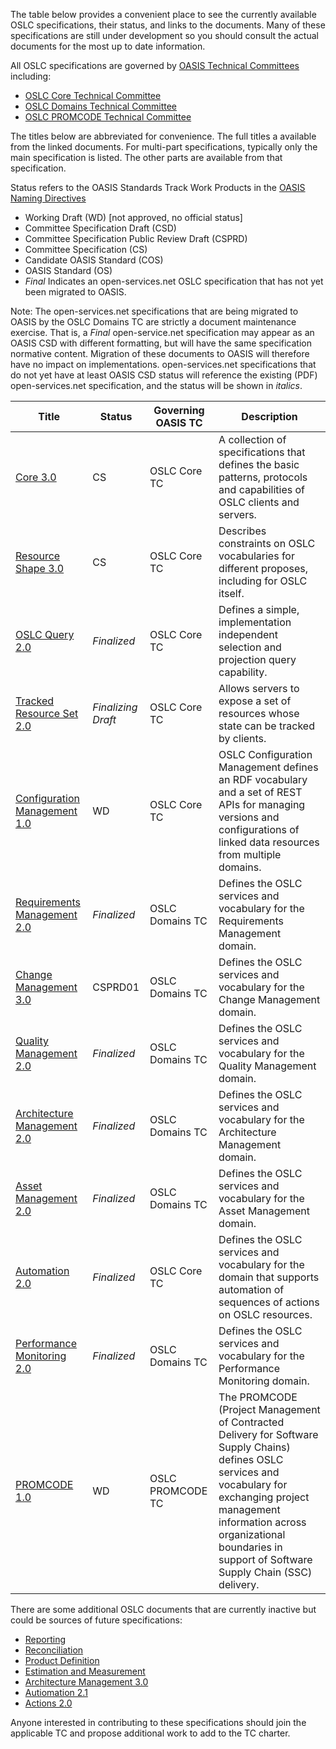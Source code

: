 The table below provides a convenient place to see the currently available OSLC specifications, their status, and links to the documents.  Many of these specifications are still under development so you should consult the actual documents for the most up to date information.

All OSLC specifications are governed by [OASIS Technical Committees](http://www.oasis-oslc.org) including:

* [OSLC Core Technical Committee](https://www.oasis-open.org/committees/oslc-core)
* [OSLC Domains Technical Committee](https://www.oasis-open.org/committees/oslc-domains)
* [OSLC PROMCODE Technical Committee](https://www.oasis-open.org/committees/oslc-promcode)

The titles below are abbreviated for convenience. The full titles a available from the linked documents. For multi-part specifications, typically only the main specification is listed. The other parts are available from that specification.
 
Status refers to the OASIS Standards Track Work Products in the [OASIS Naming Directives](http://docs.oasis-open.org/specGuidelines/ndr/namingDirectives.html#stage)

* Working Draft (WD) \[not approved, no official status\]
* Committee Specification Draft (CSD)
* Committee Specification Public Review Draft (CSPRD)
* Committee Specification (CS)
* Candidate OASIS Standard (COS)
* OASIS Standard (OS)
* *Final* Indicates an open-services.net OSLC specification that has not yet been migrated to OASIS.

Note: The open-services.net specifications that are being migrated to OASIS by the OSLC Domains TC are strictly a document maintenance exercise. That is, a *Final* open-service.net specification may appear as an OASIS CSD with different formatting, but will have the same specification normative content. Migration of these documents to OASIS will therefore have no impact on implementations. open-services.net specifications that do not yet have at least OASIS CSD status will reference the existing (PDF) open-services.net specification, and the status will be shown in *italics*.


| Title | Status | Governing OASIS TC | Description |
|-------|--------|--------------------|-------------|
| [Core 3.0](http://docs.oasis-open.org/oslc-core/oslc-core/v3.0/oslc-core-v3.0-part1-overview.html) | CS | OSLC Core TC | A collection of specifications that defines the basic patterns, protocols and capabilities of OSLC clients and servers. |
| [Resource Shape 3.0](http://docs.oasis-open.org/oslc-core/oslc-core/v3.0/oslc-core-v3.0-part6-resource-shape.html) | CS | OSLC Core TC | Describes constraints on OSLC vocabularies for different proposes, including for OSLC itself. |
| [OSLC Query 2.0](https://www.oasis-open.org/committees/document.php?document_id=61059&wg_abbrev=oslc-core) | *Finalized* | OSLC Core TC | Defines a simple, implementation independent selection and projection query capability. |
| [Tracked Resource Set 2.0](https://www.oasis-open.org/committees/document.php?document_id=61710&wg_abbrev=oslc-core)  | *Finalizing Draft* | OSLC Core TC | Allows servers to expose a set of resources whose state can be tracked by clients. |
| [Configuration Management 1.0](https://tools.oasis-open.org/version-control/browse/wsvn/oslc-core/trunk/specs/config/oslc-config-mgt.html) | WD | OSLC Core TC | OSLC Configuration Management defines an RDF vocabulary and a set of REST APIs for managing versions and configurations of linked data resources from multiple domains. |
| [Requirements Management 2.0](https://www.oasis-open.org/committees/document.php?document_id=61072&wg_abbrev=oslc-domains) | *Finalized* | OSLC Domains TC | Defines the OSLC services and vocabulary for the Requirements Management domain. |
| [Change Management 3.0](http://htmlpreview.github.io/?https://github.com/oasis-tcs/oslc-domains/blob/master/cm/change-mgt.html) | CSPRD01 | OSLC Domains TC | Defines the OSLC services and vocabulary for the Change Management domain. |
| [Quality Management 2.0](https://www.oasis-open.org/committees/document.php?document_id=61711&wg_abbrev=oslc-domains) | *Finalized* | OSLC Domains TC | Defines the OSLC services and vocabulary for the Quality Management domain. |
| [Architecture Management 2.0](https://www.oasis-open.org/committees/document.php?document_id=61061&wg_abbrev=oslc-domains) | *Finalized* | OSLC Domains TC | Defines the OSLC services and vocabulary for the Architecture Management domain. |
| [Asset Management 2.0](https://www.oasis-open.org/committees/document.php?document_id=61063&wg_abbrev=oslc-domains) | *Finalized* | OSLC Domains TC | Defines the OSLC services and vocabulary for the Asset Management domain. |
| [Automation 2.0](https://www.oasis-open.org/committees/document.php?document_id=61052&wg_abbrev=oslc-core) | *Finalized* | OSLC Core TC | Defines the OSLC services and vocabulary for the domain that supports automation of sequences of actions on OSLC resources. |
| [Performance Monitoring 2.0](https://www.oasis-open.org/committees/document.php?document_id=61067&wg_abbrev=oslc-domains) | *Finalized* | OSLC Domains TC | Defines the OSLC services and vocabulary for the Performance Monitoring domain. |  
| [PROMCODE 1.0](https://tools.oasis-open.org/version-control/browse/wsvn/oslc-promcode/WorkingDrafts/promcode-interface-v1.0-wd01_Chapter3.docx) | WD | OSLC PROMCODE TC | The PROMCODE (Project Management of Contracted Delivery for Software Supply Chains) defines OSLC services and vocabulary for exchanging project management information across organizational boundaries in support of Software Supply Chain (SSC) delivery. |        

There are some additional OSLC documents that are currently inactive but could be sources of future specifications:

* [Reporting](https://www.oasis-open.org/committees/document.php?document_id=61060&wg_abbrev=oslc-core)
* [Reconciliation](https://www.oasis-open.org/committees/document.php?document_id=61070&wg_abbrev=oslc-domains)
* [Product Definition](https://www.oasis-open.org/committees/document.php?document_id=61068&wg_abbrev=oslc-domains)
* [Estimation and Measurement](https://www.oasis-open.org/committees/document.php?document_id=61066&wg_abbrev=oslc-domains)
* [Architecture Management 3.0](https://www.oasis-open.org/committees/document.php?document_id=61062&wg_abbrev=oslc-domains)
* [Autiomation 2.1](https://www.oasis-open.org/committees/document.php?document_id=61053&wg_abbrev=oslc-core)
* [Actions 2.0](https://www.oasis-open.org/committees/document.php?document_id=61051&wg_abbrev=oslc-core)

Anyone interested in contributing to these specifications should join the applicable TC and propose additional work to add to the TC charter.